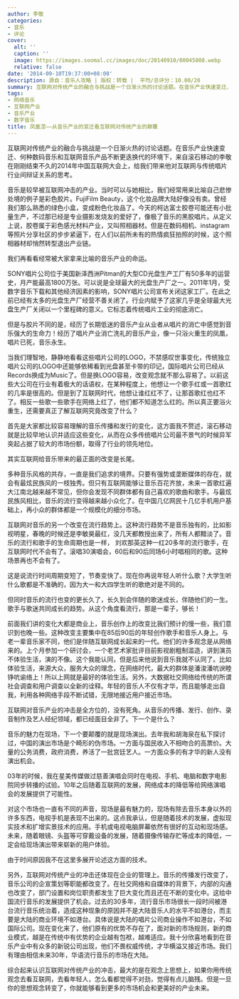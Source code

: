```yaml
---
author: 李敬
categories:
- 音乐
- 评论
cover:
  alt: ''
  caption: ''
  image: https://images.soomal.cc/images/doc/20140910/00045808.webp
  relative: false
date: '2014-09-10T19:37:00+08:00'
description: 源自：音乐人攻略 | 版权：转载 |  平均/总评分：10.00/20
summary: 互联网对传统产业的融合与挑战是一个日渐火热的讨论话题。在音乐产业快速变迁、何种数码音乐和互联网音乐产品不断更迭换代的环境下，来自滚石移动的李敬在刚刚结束不久的2014年中国互联网大会上，给我们带来他对互联网与传统唱片行业间辩证关系的思考。
tags:
- 网络音乐
- 互联网产业
- 音乐产业
- 数字音乐
title: 凤凰涅――从音乐产业的变迁看互联网对传统产业的颠覆
---
```


互联网对传统产业的融合与挑战是一个日渐火热的讨论话题。在音乐产业快速变迁、何种数码音乐和互联网音乐产品不断更迭换代的环境下，来自滚石移动的李敬在刚刚结束不久的2014年中国互联网大会上，给我们带来他对互联网与传统唱片行业间辩证关系的思考。


音乐是较早被互联网冲击的产业。当时可以与她相比，我们经常用来比喻自己悲惨处境的例子是彩色胶片。FujiFilm Beauty，这个化妆品牌大陆好像没有卖。曾经我们那么熟悉的绿色小盒，变成粉色化妆品了。今天的柯达富士胶卷可能还有小批量生产，不过那已经是专业摄影发烧友的爱好了，像极了音乐的黑胶唱片。从定义上说，胶卷属于彩色感光材料产业，又叫照相器材。但是在数码相机、instagram等照片分享社区的步步紧逼下，在人们以前所未有的热情疯狂拍照的时候，这个照相器材却悄然转型退出产业链。

我们再看看经常被大家拿来比喻的音乐产业的命运。

SONY唱片公司位于美国新泽西洲Pitman的大型CD光盘生产工厂有50多年的运营史，月产能最高1800万张。可以说是全球最大的光盘生产厂之一。2011年1月，受数字音乐下载和其他经济因素的影响，SONY唱片公司宣布关闭这家工厂。在此之前已经有太多的光盘生产厂经营不善关闭了。行业内赋予了这家几乎是全球最大光盘生产厂关闭以一个里程碑的意义。它标志着传统唱片工业的彻底消亡。

但是与胶片不同的是，经历了长期低迷的音乐产业从业者从唱片的消亡中感觉到音乐强大的生命力！经历了唱片产业消亡洗礼的音乐产业，像一只浴火重生的凤凰，唱片已死，音乐永生。

当我们理智地，静静地看看这些唱片公司的LOGO，不禁感叹世事变化，传统独立唱片公司的LOGO中还能够依稀看到光盘甚至卡带的印记，国际唱片公司已经从Records换成为Music了。但是换LOGO容易，改变观念就不那么容易了。以前这些大公司在行业有着极大的话语权，在某种程度上，他想让一个歌手红或一首歌红的几率是很高的。但是到了互联网时代，他想让谁红红不了，让那首歌红也红不了。相反一些歌一些歌手在网络上红了，他们都不知道怎么红的。所以真正要浴火重生，还需要真正了解互联网究竟改变了什么？

首先是大家都比较容易理解的音乐传播和发行的变化，这方面我不赘述，滚石移动就是比较早地认识并适应这些变化，从而在众多传统唱片公司最不景气的时候异军突起占据了较大的市场份额，取得了行业的领先地位。

其实互联网给音乐带来的最正面的改变是长尾。

多种音乐风格的共存，一直是我们追求的境界。只要有强势或垄断媒体的存在，就会有最炫民族风的一枝独秀。但只有互联网能够让音乐百花齐放，未来一首歌红遍大江南北越来越不常见，但你会发现不同群体都有自己喜欢的歌曲和歌手。与最炫民族风相比，音乐的流行变得越来越小众化了。在中国几亿网民十几亿手机用户基础上，再小众的群体都是一个规模化的细分市场。

互联网对音乐的另一个改变在流行趋势上。这种流行趋势不是音乐独有的，比如影视明星，春晚的时候还是李敏昊最红，没几天都教授出来了，所有人都黯淡了。音乐的流行和歌手的生命周期也是一样， 刘欢那英这种一红20多年的流行歌手，在互联网时代不会有了。滚唱30演唱会，60后和90后同场6小时唱相同的歌。这种场景再也不会有了。

这是说流行时间周期变短了，节奏变快了。现在你再说年轻人听什么歌？大学生听什么歌都是不准确的，因为大一和大四学生听的歌绝对是不同的。

但同时音乐的流行也变的更长久了，长久到会伴随的歌迷成长，伴随他们的一生。歌手与歌迷共同成长的趋势。从这个角度看流行，那是一辈子，够长！

前面我们讲的变化大都是商业上，音乐创作上的改变比我们预计的慢一些，我们意识到也晚一些。这种改变主要集中在85后90后的年轻创作歌手和音乐人身上。与老一辈音乐家不同，他们是伴随互联网成长起来的一代。他们的许多观念是从网络来的。上个月参加一个研讨会，一个老艺术家批评目前影视剧粗制滥造，讲到演员不体验生活，演的不像。这个我能认同，但是后来他说到音乐我就不认同了。比如体验生活，来源大众，服务大众的理念，在网络时代，最大的群体是潘浚潘吭谀睦铮吭谕络上！所以上网就是最好的体验生活。另外，大数据社交网络给传统的所谓社会调查和用户调查以全新的诠释。年轻的音乐人不仅有才华，而且能够走出自我，利用各种网络手段不断试错，无限地接近用户接近市场。

互联网对音乐产业的冲击是全方位的，没有死角。从音乐的传播、发行、创作、录音制作及艺人经纪领域，都已经面目全非了。下一个是什么？

音乐的魅力在现场，下一个要颠覆的就是现场演出。去年我和胡海泉在私下探讨过，中国的演出市场是个畸形的伪市场。一方面与国民收入不相吻合的高票价。大量的公务消费，政府消费，养活了一批宫廷艺人。一方面众多的有才华的新人没有演出机会。

03年的时候，我在星美传媒做过慈善演唱会同时在电视、手机、电脑和数字电影院同步转播的试验。10年之后随着互联网的发展，网络成本的降低等给网络演唱会的发展提供了可能性。

对这个市场也一直有不同的声音，现场是最有魅力的，现场有除去音乐本身以外的许多东西，电视手机是表现不出来的。这点我承认，但是随着技术的发展，虚拟现实技术和扩增实景技术的应用。手机或电视电脑屏幕依然有很好的互动和现场感。未来，随着眼镜、头盔等可穿戴设备的发展，随着摄像传输存贮等成本的降低，一定会给现场演出带来崭新的用户体验。

由于时间原因我不在这里多展开论述这方面的技术。

另外，互联网对传统产业的冲击还体现在企业的管理上。音乐的传播发行改变了，音乐公司的企宣策划等职能都改变了。在社交网络和自媒体的背景下，内部的沟通也改变了，部门设置和岗位职责都发生了巨大变化而且还在不断的变化中。这给中国流行音乐的发展提供了机会。过去的30多年，流行音乐市场很长一段时间被港台流行音乐统治着，造成这种现象的原因并不是大陆音乐人的水平不如港台，而主要是大陆的商业环境不如港台。具体说是大陆的唱片公司商业操作不如港台，不如国际公司。现在变化来了，他们原有的优势不存在了，面对新的市场规则，新的商业模式，越是在传统中有优势的企业越有包袱，越难适应。我十分欣喜地看到在音乐产业中有众多的新锐公司出现，他们不畏权威传统，才华横溢又接近市场。我们有理由相信未来30年，华语流行音乐的市场在大陆。

综合起来认识互联网对传统产业的冲击，最大的是在观念上思想上，如果你用传统观念去看互联网，去看年轻人，怎么看都觉得不对劲，觉得有点儿脑残。但是一旦你的思想观念转变了，你就能够看到更多的市场机会和更美好的产业未来。